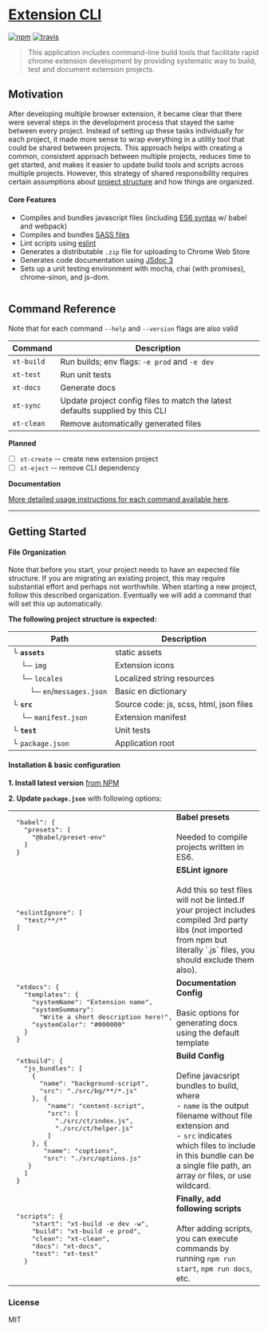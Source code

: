 # [Extension CLI](https://github.com/MobileFirstLLC/extension-cli)

[![npm](https://img.shields.io/npm/v/extension-cli)](https://www.npmjs.com/package/extension-cli)
[![travis](https://img.shields.io/travis/mobilefirstllc/extension-cli)](https://travis-ci.org/MobileFirstLLC/extension-cli)

> This application includes command-line build tools that facilitate rapid chrome extension development by providing
systematic way to build, test and document extension projects.


## Motivation

After developing multiple browser extension, it became clear that there were several steps in the development process that stayed the same between every project. Instead of setting up these tasks individually for each project, it made more sense to wrap everything in a utility tool that could be shared between projects. This approach helps with creating a common, consistent approach between multiple projects, reduces time to get started, and makes it easier to update build tools and scripts across multiple projects. However, this strategy of shared responsibility requires certain assumptions about [project structure](#file-organization) and how things are organized.


#### Core Features
 
- Compiles and bundles javascript files (including [ES6 syntax](http://es6-features.org/) w/ babel and webpack)
- Compiles and bundles [SASS files](https://sass-lang.com/guide)
- Lint scripts using [eslint](https://eslint.org/)    
- Generates a distributable `.zip` file for uploading to Chrome Web Store
- Generates code documentation using [JSdoc 3](https://jsdoc.app/about-getting-started.html)     
- Sets up a unit testing environment with mocha, chai (with promises), chrome-sinon, and js-dom.


<img src='https://raw.githubusercontent.com/MobileFirstLLC/extension-cli/master/feature.png' alt='' /> 


## Command Reference

Note that for each command `--help` and `--version` flags are also valid

Command | Description
--- | ---
`xt-build` | Run builds; env flags: `-e prod` and `-e dev`
`xt-test` | Run unit tests
`xt-docs` | Generate docs
`xt-sync` | Update project config files to match the latest defaults supplied by this CLI
`xt-clean` | Remove automatically generated files

**Planned**

- [ ] `xt-create` -- create new extension project
- [ ] `xt-eject` -- remove CLI dependency

**Documentation**

[More detailed usage instructions for each command available here](https://mobilefirstllc.github.io/extension-cli/list_namespace.html).

---

## Getting Started

#### File Organization

Note that before you start, your project needs to have an expected file structure. If you are migrating an existing project, this may require substantial effort and perhaps not worthwhile. When starting a new project, follow this described organization. Eventually we will add a command that will set this up automatically.

**The following project structure is expected:**

Path | Description
--- | ---
└ **`assets`** |  static assets
&nbsp; &nbsp; └─ `img` | Extension icons
&nbsp; &nbsp; └─ `locales` | Localized string resources
&nbsp; &nbsp; &nbsp; &nbsp; └─ `en`/`messages.json` | Basic en dictionary
└ **`src`** | Source code: js, scss, html, json files
&nbsp; &nbsp; └─ `manifest.json` | Extension manifest 
└ **`test`** | Unit tests
└ `package.json` | Application root

#### Installation & basic configuration

**1. Install latest version** [from NPM](https://www.npmjs.com/package/extension-cli)

**2. Update `package.json`** with following options:


<table>
<tr>
<td style="padding:0">
<pre>
  "babel": {
    "presets": [
      "@babel/preset-env"
    ]
  }
</pre>
</td>
<td valign='top'>
<strong>Babel presets</strong><br/><br/>
Needed to compile projects written in ES6.
</td>
</tr>
<tr>
<td style="padding:0">
<pre>
  "eslintIgnore": [
    "test/**/*"
  ]
</pre>
</td>
<td valign='top'>
<strong>ESLint ignore</strong><br/><br/>
Add this so test files will not be linted.If your project includes compiled 3rd party libs (not imported from npm but literally `.js` files, you should exclude them also).
</td>
</tr>
<tr>
<td style="padding:0">
<pre>
  "xtdocs": {
    "templates": {
      "systemName": "Extension name",
      "systemSummary": 
        "Write a short description here!",
      "systemColor": "#000000"
    }
  }
</pre>
</td>
<td valign='top'>
<strong>Documentation Config</strong><br/><br/>
Basic options for generating docs using the default template
</td>
</tr>
<tr>
<td style="padding:0">
<pre>
  "xtbuild": {
    "js_bundles": [
      {
        "name": "background-script",
        "src": "./src/bg/**/*.js"
      }, {
          "name": "content-script",
          "src": [
            "./src/ct/index.js", 
            "./src/ct/helper.js"
          ]
      }, {
         "name": "coptions",
         "src": "./src/options.js"
     }
    ]
  }
</pre>
</td>
<td valign='top'>
<strong>Build Config</strong><br/><br/>
Define javacsript bundles to build, where<br/>
- <code>name</code> is the output filename without file extension and<br/>
- <code>src</code> indicates which files to include in this bundle can be a single file path, an array or files, or use wildcard.
</td>
</tr>
<tr>
<td style="padding:0">
<pre>
  "scripts": {
      "start": "xt-build -e dev -w",
      "build": "xt-build -e prod",
      "clean": "xt-clean",
      "docs": "xt-docs",
      "test": "xt-test"
    }
</pre>
</td>
<td valign='top'>
<strong>Finally, add following scripts</strong><br/><br/>
After adding scripts, you can execute commands by running 
<code>npm run start</code>, <code>npm run docs</code>, etc.</td>
</tr>
</table>



### License 

MIT
